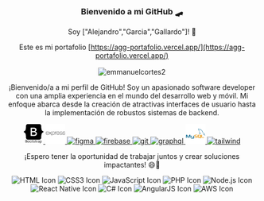 <div align="center">

### Bienvenido a mi GitHub 🛹

Soy ["Alejandro","Garcia","Gallardo"]! 👋

Este es mi portafolio [https://agg-portafolio.vercel.app/](https://agg-portafolio.vercel.app/)



<p align="center"><img align="center" src="https://github-readme-stats.vercel.app/api/top-langs?username=AlejandroGaGa&show_icons=true&locale=en&layout=compact&theme=nord&background=000000" alt="emmanuelcortes2" /></p>

¡Bienvenido/a a mi perfil de GitHub! Soy un apasionado software developer con una amplia experiencia en el mundo del desarrollo web y móvil. Mi enfoque abarca desde la creación de atractivas interfaces de usuario hasta la implementación de robustos sistemas de backend.

</div>

<div align="center">
  <a href="https://getbootstrap.com" target="_blank" rel="noreferrer">
    <img src="https://raw.githubusercontent.com/devicons/devicon/master/icons/bootstrap/bootstrap-plain-wordmark.svg" alt="bootstrap" width="40" height="40"/>
  </a>
  <a href="https://expressjs.com" target="_blank" rel="noreferrer">
    <img src="https://raw.githubusercontent.com/devicons/devicon/master/icons/express/express-original-wordmark.svg" alt="express" width="40" height="40"/>
  </a>
  <a href="https://www.figma.com/" target="_blank" rel="noreferrer">
    <img src="https://www.vectorlogo.zone/logos/figma/figma-icon.svg" alt="figma" width="40" height="40"/>
  </a>
  <a href="https://firebase.google.com/" target="_blank" rel="noreferrer">
    <img src="https://www.vectorlogo.zone/logos/firebase/firebase-icon.svg" alt="firebase" width="40" height="40"/>
  </a>
  <a href="https://git-scm.com/" target="_blank" rel="noreferrer">
    <img src="https://www.vectorlogo.zone/logos/git-scm/git-scm-icon.svg" alt="git" width="40" height="40"/>
  </a>
  <a href="https://graphql.org" target="_blank" rel="noreferrer">
    <img src="https://www.vectorlogo.zone/logos/graphql/graphql-icon.svg" alt="graphql" width="40" height="40"/>
  </a>
  <a href="https://www.mysql.com/" target="_blank" rel="noreferrer">
    <img src="https://raw.githubusercontent.com/devicons/devicon/master/icons/mysql/mysql-original-wordmark.svg" alt="mysql" width="40" height="40"/>
  </a>
  <a href="https://nextjs.org/" target="_blank" rel="noreferrer">
    <!-- Enlace para Next.js -->
  </a>
  <a href="https://reactjs.org/" target="_blank" rel="noreferrer">
    <img src="https://www.vectorlogo.zone/logos/tailwindcss/tailwindcss-icon.svg" alt="tailwind" width="40" height="40"/>
  </a>
</div>

<div align="center">
  <p>¡Espero tener la oportunidad de trabajar juntos y crear soluciones impactantes! 😄🚀</p>
</div>

<div align="center">
  <img src="https://img.icons8.com/color/96/000000/html-5.png" alt="HTML Icon"/>
  <img src="https://img.icons8.com/color/96/000000/css3.png" alt="CSS3 Icon"/>
  <img src="https://img.icons8.com/color/96/000000/javascript.png" alt="JavaScript Icon"/>
  <img src="https://img.icons8.com/color/96/000000/php.png" alt="PHP Icon"/>
  <img src="https://img.icons8.com/color/96/000000/nodejs.png" alt="Node.js Icon"/>
  <img src="https://img.icons8.com/color/96/000000/react-native.png" alt="React Native Icon"/>
  <img src="https://img.icons8.com/color/96/000000/c-sharp-logo.png" alt="C# Icon"/>
  <img src="https://img.icons8.com/color/96/000000/angularjs.png" alt="AngularJS Icon"/>
  <img src="https://img.icons8.com/color/96/000000/amazon-web-services.png" alt="AWS Icon"/>
</div>
